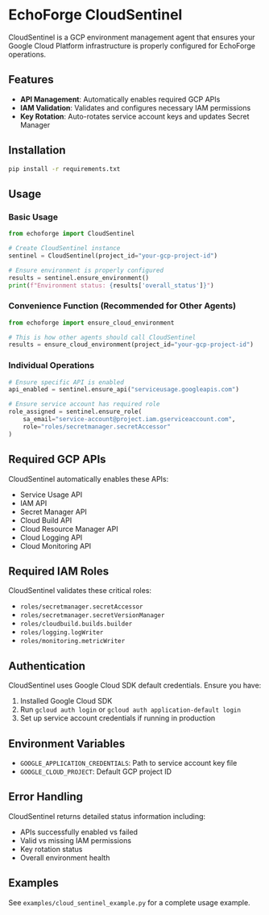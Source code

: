 # EchoForge CloudSentinel

CloudSentinel is a GCP environment management agent that ensures your Google Cloud Platform infrastructure is properly configured for EchoForge operations.

## Features

- **API Management**: Automatically enables required GCP APIs
- **IAM Validation**: Validates and configures necessary IAM permissions
- **Key Rotation**: Auto-rotates service account keys and updates Secret Manager

## Installation

```bash
pip install -r requirements.txt
```

## Usage

### Basic Usage

```python
from echoforge import CloudSentinel

# Create CloudSentinel instance
sentinel = CloudSentinel(project_id="your-gcp-project-id")

# Ensure environment is properly configured
results = sentinel.ensure_environment()
print(f"Environment status: {results['overall_status']}")
```

### Convenience Function (Recommended for Other Agents)

```python
from echoforge import ensure_cloud_environment

# This is how other agents should call CloudSentinel
results = ensure_cloud_environment(project_id="your-gcp-project-id")
```

### Individual Operations

```python
# Ensure specific API is enabled
api_enabled = sentinel.ensure_api("serviceusage.googleapis.com")

# Ensure service account has required role
role_assigned = sentinel.ensure_role(
    sa_email="service-account@project.iam.gserviceaccount.com",
    role="roles/secretmanager.secretAccessor"
)
```

## Required GCP APIs

CloudSentinel automatically enables these APIs:

- Service Usage API
- IAM API
- Secret Manager API
- Cloud Build API
- Cloud Resource Manager API
- Cloud Logging API
- Cloud Monitoring API

## Required IAM Roles

CloudSentinel validates these critical roles:

- `roles/secretmanager.secretAccessor`
- `roles/secretmanager.secretVersionManager`
- `roles/cloudbuild.builds.builder`
- `roles/logging.logWriter`
- `roles/monitoring.metricWriter`

## Authentication

CloudSentinel uses Google Cloud SDK default credentials. Ensure you have:

1. Installed Google Cloud SDK
2. Run `gcloud auth login` or `gcloud auth application-default login`
3. Set up service account credentials if running in production

## Environment Variables

- `GOOGLE_APPLICATION_CREDENTIALS`: Path to service account key file
- `GOOGLE_CLOUD_PROJECT`: Default GCP project ID

## Error Handling

CloudSentinel returns detailed status information including:

- APIs successfully enabled vs failed
- Valid vs missing IAM permissions
- Key rotation status
- Overall environment health

## Examples

See `examples/cloud_sentinel_example.py` for a complete usage example.
